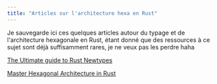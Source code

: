 ```yaml
---
title: "Articles sur l'architecture hexa en Rust"
---
```


Je sauvegarde ici ces quelques articles autour du typage
et de l'architecture hexagonale en Rust, étant donné que des
ressources à ce sujet sont déjà suffisamment rares, je ne veux
pas les perdre haha

[The Ultimate guide to Rust Newtypes](https://web.archive.org/web/20240825141352/https://www.howtocodeit.com/articles/ultimate-guide-rust-newtypes)

[Master Hexagonal Architecture in Rust](https://web.archive.org/web/20240912083431/https://www.howtocodeit.com/articles/master-hexagonal-architecture-rust)